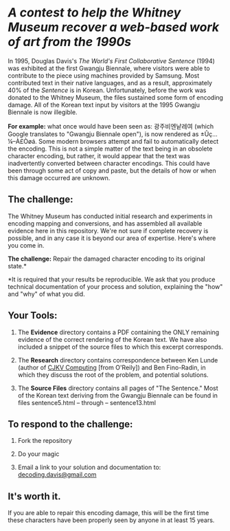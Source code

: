 *A contest to help the Whitney Museum recover a web-based work of art from the 1990s*
===================================================================================



In 1995, Douglas Davis's *The World's First Collaborative Sentence* (1994) was
exhibited at the first Gwangju Biennale, where visitors were able to contribute to the piece using machines provided
by Samsung. Most contributed text in their native languages, and as a result, approximately 40% of the
*Sentence* is in Korean. Unfortunately, before the work was donated to the
Whitney Museum, the files sustained some form of encoding damage. All of the
Korean text input by visitors at the 1995 Gwangju Biennale is now illegible.

**For example:** what once would have been seen as: 광주비엔낱레여 (which Google
translates to "Gwangju Biennale open"), is now rendered as ±Ûç…¼–À£Òøá. Some
modern browsers attempt and fail to automatically detect the encoding. This is
not a simple matter of the text being in an obsolete character encoding, but
rather, it would appear that the text was inadvertently converted between
character encodings. This could have been through some act of copy and paste,
but the details of how or when this damage occurred are unknown.



The challenge:
--------------

The Whitney Museum has conducted initial research and experiments in encoding
mapping and conversions, and has assembled all available evidence here in this
repository. We're not sure if complete recovery is possible, and in any case it
is beyond our area of expertise. Here's where you come in.



**The challenge:** Repair the damaged character encoding to its original
state.\*


\*It is required that your results be reproducible. We ask that you produce
technical documentation of your process and solution, explaining the "how" and "why"
of what you did.



Your Tools:
-----------

1.  The **Evidence** directory contains a PDF containing the ONLY remaining
    evidence of the correct rendering of the Korean text. We have also included
    a snippet of the source files to which this excerpt corresponds.

2.  The **Research** directory contains correspondence between Ken Lunde (author
    of [CJKV Computing][1] [from O'Reily]) and Ben Fino-Radin, in which they
    discuss the root of the problem, and potential solutions.

3.  The **Source Files** directory contains all pages of "The Sentence." Most of
    the Korean text deriving from the Gwangju Biennale can be found in files
    sentence5.html – through – sentence13.html

[1]: <http://shop.oreilly.com/product/9780596514471.do>





To respond to the challenge:
---------------------------

1.  Fork the repository

2.  Do your magic

3.  Email a link to your solution and documentation to: decoding.davis@gmail.com



It's worth it.
--------------

If you are able to repair this encoding damage, this will be the first time
these characters have been properly seen by anyone in at least 15 years.

